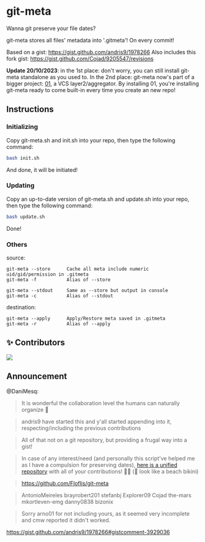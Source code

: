 # git-meta

Wanna git preserve your file dates?

git-meta stores all files' metadata into '.gitmeta'! On every commit!

Based on a gist: https://gist.github.com/andris9/1978266
Also includes this fork gist: https://gist.github.com/Cojad/9205547/revisions

**Update 20/10/2023**: in the 1st place: don't worry, you can still install git-meta standalone as you used to. In the 2nd place: git-meta now's part of a bigger project: [01](https://github.com/01VCS/01), a VCS layer2/aggregator. By installing 01, you're installing git-meta ready to come built-in every time you create an new repo!

## Instructions

### Initializing

Copy git-meta.sh and init.sh into your repo, then type the following command:

```bash
bash init.sh
```

And done, it will be initiated!

### Updating

Copy an up-to-date version of git-meta.sh and update.sh into your repo, then type the following command:

```bash
bash update.sh
```

Done!

### Others

source:

    git-meta --store      Cache all meta include numeric uid/gid/permission in .gitmeta
    git-meta -f           Alias of --store

    git-meta --stdout     Same as --store but output in console
    git-meta -c           Alias of --stdout

    

destination:

    git-meta --apply      Apply/Restore meta saved in .gitmeta
    git-meta -r           Alias of --apply
    

## ✨️ Contributors

<!--[![Contributors](https://contrib.rocks/image?repo=01VCS/git-meta)](https://github.com/01VCS/git-meta/graphs/contributors)-->

<a href="https://github.com/01VCS/git-meta/graphs/contributors">
  <img src="https://contributors-img.web.app/image?repo=01VCS/git-meta&max=500" />
</a>

## Announcement

@DaniMesq:

> It is wonderful the collaboration level the humans can naturally organize 🥰

> andris9 have started this and y'all started appending into it, respecting/including the previous contributions

> All of that not on a git repository, but providing a frugal way into a gist!

> 
> In case of any interest/need (and personally this script've helped me as I have a compulsion for preserving dates), [here is a unified repository](https://github.com/Floflis/git-meta) with all of your contributions! 🎉🥳 (🎊 look like a beach bikini)
> 

> https://github.com/Floflis/git-meta
> 

> AntonioMeireles brayrobert201 stefanbj Explorer09 Cojad the-mars mkortleven-emg danny0838 bizonix
> 

> Sorry arno01 for not including yours, as it seemed very incomplete and cmw reported it didn't worked.

https://gist.github.com/andris9/1978266#gistcomment-3929036

